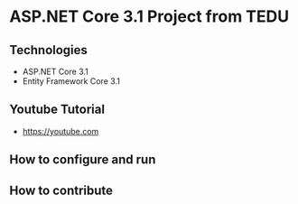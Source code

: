 # ASP.NET Core 3.1 Project from TEDU
## Technologies
- ASP.NET Core 3.1
- Entity Framework Core 3.1
## Youtube Tutorial
- https://youtube.com
## How to configure and run
## How to contribute